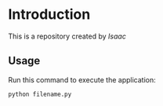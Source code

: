 # Introduction


This is a repository created by *Isaac*


## Usage


Run this command to execute the application:


`python filename.py`

 

```
